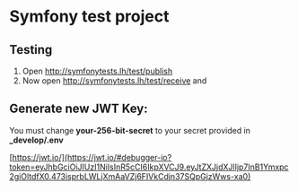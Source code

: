 # Symfony test project

## Testing

1. Open http://symfonytests.lh/test/publish
2. Now open http://symfonytests.lh/test/receive and 
## Generate new JWT Key:

You must change **your-256-bit-secret** to your secret provided in **_develop/.env**

[https://jwt.io/](https://jwt.io/#debugger-io?token=eyJhbGciOiJIUzI1NiIsInR5cCI6IkpXVCJ9.eyJtZXJjdXJlIjp7InB1Ymxpc2giOltdfX0.473isprbLWLjXmAaVZj6FIVkCdjn37SQpGjzWws-xa0)

